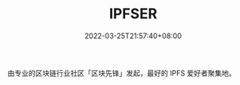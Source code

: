 ﻿---
weight: 
title: "IPFSER"
description: "由专业的区块链行业社区「区块先锋」发起，最好的 IPFS 爱好者聚集地"
date: 2022-03-25T21:57:40+08:00
lastmod: 2022-03-25T16:45:40+08:00
draft: false
authors: ["Metabd"]
featuredImage: "ipfser.jpg"
link: ""
tags: ["元宇宙社区","IPFSER"]
categories: ["navigation"]
navigation: ["元宇宙社区"]
lightgallery: true
toc: true
pinned: false
recommend: false
recommend1: false
---
由专业的区块链行业社区「区块先锋」发起，最好的 IPFS 爱好者聚集地。
